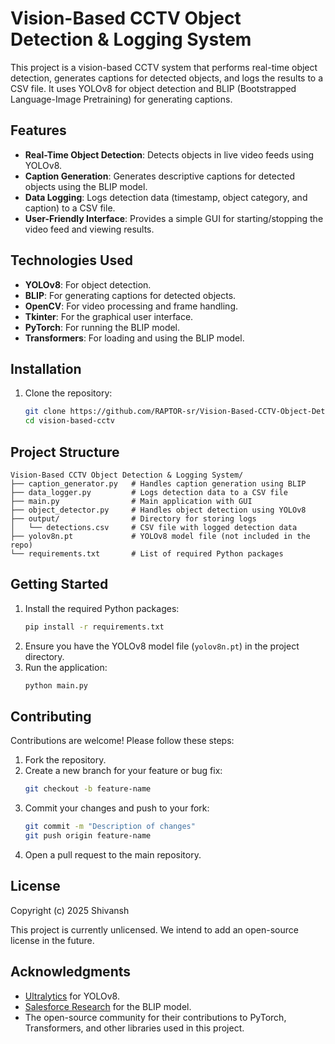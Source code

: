 # Vision-Based CCTV Object Detection & Logging System

This project is a vision-based CCTV system that performs real-time object detection, generates captions for detected objects, and logs the results to a CSV file. It uses YOLOv8 for object detection and BLIP (Bootstrapped Language-Image Pretraining) for generating captions.

## Features

- **Real-Time Object Detection**: Detects objects in live video feeds using YOLOv8.
- **Caption Generation**: Generates descriptive captions for detected objects using the BLIP model.
- **Data Logging**: Logs detection data (timestamp, object category, and caption) to a CSV file.
- **User-Friendly Interface**: Provides a simple GUI for starting/stopping the video feed and viewing results.

## Technologies Used

- **YOLOv8**: For object detection.
- **BLIP**: For generating captions for detected objects.
- **OpenCV**: For video processing and frame handling.
- **Tkinter**: For the graphical user interface.
- **PyTorch**: For running the BLIP model.
- **Transformers**: For loading and using the BLIP model.

## Installation

1. Clone the repository:
   ```bash
   git clone https://github.com/RAPTOR-sr/Vision-Based-CCTV-Object-Detection---Logging-System
   cd vision-based-cctv
   ```

## Project Structure

```
Vision-Based CCTV Object Detection & Logging System/
├── caption_generator.py   # Handles caption generation using BLIP
├── data_logger.py         # Logs detection data to a CSV file
├── main.py                # Main application with GUI
├── object_detector.py     # Handles object detection using YOLOv8
├── output/                # Directory for storing logs
│   └── detections.csv     # CSV file with logged detection data
├── yolov8n.pt             # YOLOv8 model file (not included in the repo)
└── requirements.txt       # List of required Python packages
```

## Getting Started

1. Install the required Python packages:
   ```bash
   pip install -r requirements.txt
   ```
2. Ensure you have the YOLOv8 model file (`yolov8n.pt`) in the project directory.
3. Run the application:
   ```bash
   python main.py
   ```

## Contributing

Contributions are welcome! Please follow these steps:

1. Fork the repository.
2. Create a new branch for your feature or bug fix:
   ```bash
   git checkout -b feature-name
   ```
3. Commit your changes and push to your fork:
   ```bash
   git commit -m "Description of changes"
   git push origin feature-name
   ```
4. Open a pull request to the main repository.

## License
Copyright (c) 2025 Shivansh

This project is currently unlicensed. We intend to add an open-source license in the future.

## Acknowledgments

- [Ultralytics](https://github.com/ultralytics) for YOLOv8.
- [Salesforce Research](https://github.com/salesforce) for the BLIP model.
- The open-source community for their contributions to PyTorch, Transformers, and other libraries used in this project.